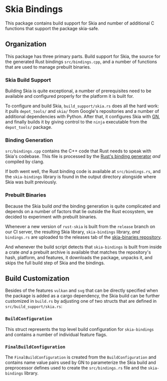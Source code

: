 # Skia Bindings

This package contains build support for Skia and number of additional C functions that support the package skia-safe.

## Organization

This package has three primary parts. Build support for Skia, the source for the generated Rust bindings `src/bindings.cpp`, and a number of functions that are used to manage prebuilt binaries.

### Skia Build Support

Building Skia is quite exceptional, a number of prerequisites need to be available and configured properly for the platform it is built for. 

To configure and build Skia, `build_support/skia.rs` does all the hard work: it pulls `depot_tools/` and `skia/` from Google's repositories and a number of additional dependencies with Python. After that, it configures Skia with [GN](<https://chromium.googlesource.com/chromium/src/tools/gn/+/48062805e19b4697c5fbd926dc649c78b6aaa138/README.md>), and finally builds it by giving control to the `ninja` executable from the `depot_tools/` package.

### Binding Generation

`src/bindings.cpp` contains the C++ code that Rust needs to speak with Skia's codebase. This file is processed by the [Rust's binding generator](<https://github.com/rust-lang/rust-bindgen>) _and_ compiled by clang.

If both went well, the Rust binding code is available at `src/bindings.rs`, and the `skia-bindings` library is found in the output directory alongside where Skia was built previously. 

### Prebuilt Binaries

Because the Skia build _and_ the binding generation is quite complicated and depends on a number of factors that lie outside the Rust ecosystem, we decided to experiment with prebuilt binaries.

Whenever a new version of `rust-skia` is built from the `release` branch on our CI server, the resulting Skia library, `skia-bindings` library, _and_ `bindings.rs` are uploaded to the releases tab of the [skia-binaries repository](<https://github.com/rust-skia/skia-binaries/releases>).

And whenever the build script detects that `skia-bindings` is built from inside a crate _and_ a prebuilt archive is available that matches the repository's hash, platform, and features, it downloads the package, unpacks it, and skips the full build step of Skia and the bindings.

## Build Customization

Besides of the features `vulkan` and `svg` that can be directly specified when the package is added as a cargo dependency, the Skia build can be further customized in `build.rs` by adjusting one of two structs that are defined in `src/build_support/skia.rs`:

### `BuildConfiguration`

This struct represents the top level build configuration for `skia-bindings` and contains a number of individual feature flags.

### `FinalBuildConfiguration`

The `FinalBuildConfiguration` is created from the `BuildConfiguration` and contains name value pairs used by GN to parameterize the Skia build and preprocessor defines used to create the `src/bindings.rs` file and the `skia-bindings` library.

